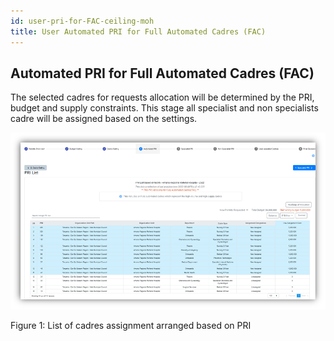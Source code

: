```yaml
---
id: user-pri-for-FAC-ceiling-moh
title: User Automated PRI for Full Automated Cadres (FAC)
---
```


## Automated PRI for Full Automated Cadres (FAC)

The selected cadres for requests allocation will be determined by the PRI, budget and supply constraints. This stage all specialist and non specialists cadre will be assigned based on the settings.

![img alt](/img/automated-pri-moh-fac.png)

Figure 1: List of cadres assignment arranged based on PRI
